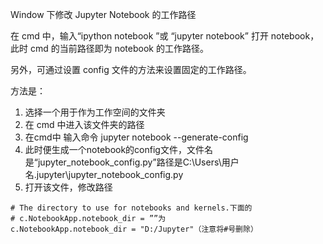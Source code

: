 Window 下修改 Jupyter Notebook 的工作路径

在 cmd 中，​输入“ipython notebook ”或 “jupyter notebook” 打开 notebook，此时 cmd 的当前路径即为 notebook 的工作路径。

另外，可通过设置 config 文件的方法来设置固定的工作路径。

方法是：

1. 选择一个用于作为工作空间的文件夹
2. 在 cmd 中进入该文件夹的路径
3. 在cmd中 输入​命令 jupyter notebook --generate-config
4. 此时便生成一个notebook的config文件​，文件名是“jupyter_notebook_config.py”路径是C:\Users\用户名.jupyter\jupyter_notebook_config.py
5. 打开该文件，修改路径
```
# The directory to use for notebooks and kernels.下面的
# c.NotebookApp.notebook_dir = ””​为
c.NotebookApp.notebook_dir = "D:/Jupyter"（注意将#号删除）
```
